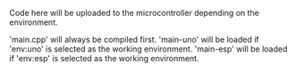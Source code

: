 Code here will be uploaded to the microcontroller depending on the environment.

'main.cpp' will always be compiled first.
'main-uno' will be loaded if 'env:uno' is selected as the working environment.
'main-esp' will be loaded if 'env:esp' is selected as the working environment.